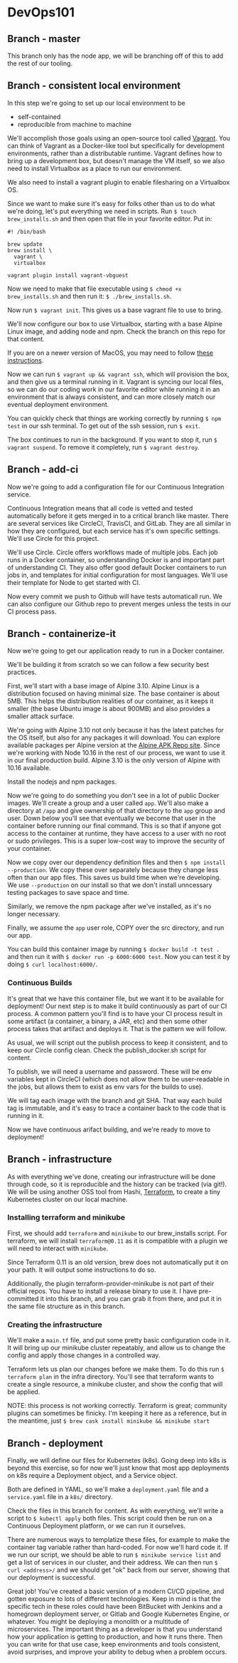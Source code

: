 # DevOps101

## Branch - master

This branch only has the node app, we will be branching off of this to add
the rest of our tooling.

## Branch - consistent local environment

In this step we're going to set up our local environment to be

* self-contained
* reproducible from machine to machine

We'll accomplish those goals using an open-source tool called [Vagrant](https://www.vagrantup.com/). You can think of Vagrant as a Docker-like tool but specifically
for development environments, rather than a distributable runtime. Vagrant defines how
to bring up a development box, but doesn't manage the VM itself, so we also need
to install Virtualbox as a place to run our environment.

We also need to install a vagrant plugin to enable filesharing on a Virtualbox OS.

Since we want to make sure it's easy for folks other than us to do what we're doing,
let's put everything we need in scripts. Run `$ touch brew_installs.sh` and then open
that file in your favorite editor. Put in:

``` shell
#! /bin/bash

brew update
brew install \
  vagrant \
  virtualbox

vagrant plugin install vagrant-vbguest
```

Now we need to make that file executable using `$ chmod +x brew_installs.sh` and then run it: `$ ./brew_installs.sh`.

Now run `$ vagrant init`. This gives us a base vagrant file to use to bring.

We'll now configure our box to use Virtualbox, starting with a base Alpine Linux image,
and adding node and npm. Check the branch on this repo for that content.

If you are on a newer version of MacOS, you may need to follow [these instructions](https://github.com/hashicorp/vagrant/issues/9567).

Now we can run `$ vagrant up && vagrant ssh`, which will provision the box, and then give us a terminal running in it. Vagrant is syncing our local files, so we can do our coding work in our favorite editor while running it in an environment that is always consistent, and can more closely match our eventual deployment environment.

You can quickly check that things are working correctly by running `$ npm test` in our ssh terminal. To get out of the ssh session, run `$ exit`.

The box continues to run in the background. If you want to stop it, run `$ vagrant suspend`. To remove it completely, run `$ vagrant destroy`.

## Branch - add-ci

Now we're going to add a configuration file for our Continuous Integration service.

Continuous Integration means that all code is vetted and tested automatically before it gets merged in to a critical branch like master. There are several services like CircleCI, TravisCI, and GitLab. They are all similar in how they are configured, but each
service has it's own specific settings. We'll use Circle for this
project.

We'll use Circle. Circle offers workflows made of multiple jobs.
Each job runs in a Docker container, so understanding Docker
is and important part of understanding CI. They also offer good
default Docker containers to run jobs in, and templates for
initial configuration for most languages. We'll use their template
for Node to get started with CI.

Now every commit we push to Github will have tests automaticall run.
We can also configure our Github repo to prevent merges unless
the tests in our CI process pass.

## Branch - containerize-it

Now we're going to get our application ready to run in a Docker container.

We'll be building it from scratch so we can follow a few security best practices.

First, we'll start with a base image of Alpine 3.10. Alpine Linux is a distribution
focused on having minimal size. The base container is about 5MB. This helps the
distribution realities of our container, as it keeps it smaller (the base Ubuntu image
is about 900MB) and also provides a smaller attack surface.

We're going with Alpine 3.10 not only because it has the latest patches for the OS itself,
but also for any packages it will download. You can explore available packages per Alpine
version at the [Alpine APK Repo site](https://pkgs.alpinelinux.org/packages). Since we're
working with Node 10.16 in the rest of our process, we want to use it in our final production
build. Alpine 3.10 is the only version of Alpine with 10.16 available.

Install the nodejs and npm packages.

Now we're going to do something you don't see in a lot of public Docker images.
We'll create a group and a user called `app`. We'll also make a directory at `/app`
and give ownership of that directory to the `app` group and user. Down below
you'll see that eventually we become that user in the container before running
our final command. This is so that if anyone got access to the container at runtime, they
have access to a user with no root or sudo privileges. This is a super low-cost way
to improve the security of your container.

Now we copy over our dependency definition files and then `$ npm install --production`.
We copy these over separately because they change less often than our app files. This
saves us build time when we're developing. We use `--production` on our install
so that we don't install unncessary testing packages to save space and time.

Similarly, we remove the npm package after we've installed, as it's no longer necessary.

Finally, we assume the `app` user role, COPY over the src directory, and run our app.

You can build this container image by running `$ docker build -t test .` and then run it
with `$ docker run -p 6000:6000 test`. Now you can test it by doing `$ curl localhost:6000/`.

### Continuous Builds

It's great that we have this container file, but we want it to be available for deployment!
Our next step is to make it build continuously as part of our CI process. A common pattern
you'll find is to have your CI process result in some artifact (a container, a binary, a JAR, etc)
and then some other process takes that artifact and deploys it. That is the pattern we will follow.

As usual, we will script out the publish process to keep it consistent, and to keep our Circle config clean.
Check the publish_docker.sh script for content.

To publish, we will need a username and password. These will be env variables kept in CircleCI (which does
not allow them to be user-readable in the jobs, but allows them to exist as env vars for the builds to use).

We will tag each image with the branch and git SHA. That way each build tag is immutable, and it's easy to
trace a container back to the code that is running in it.

Now we have continuous arifact building, and we're ready to move to deployment!

## Branch - infrastructure

As with everything we've done, creating our infrastructure will be done through code, so it is
reproducible and the history can be tracked (via git!). We will be using another OSS tool from Hashi,
[Terraform](https://www.terraform.io/), to create a tiny Kubernetes cluster on our local machine.

### Installing terraform and minikube

First, we should add `terraform` and `minikube` to our brew_installs script. For terraform, we will install
`terraform@0.11` as it is compatible with a plugin we will need to interact with `minikube`.

Since Terraform 0.11 is an old version, brew does not automatically put it on your path. It will output some instructions to do so.

Additionally, the plugin terraform-provider-minikube is not part of their official repos. You have to install
a release binary to use it. I have pre-committed it into this branch, and you can grab it from there, and
put it in the same file structure as in this branch.

### Creating the infrastructure

We'll make a `main.tf` file, and put some pretty basic configuration code in it. It will bring up our
minikube cluster repeatably, and allow us to change the config and apply those changes in a controlled way.

Terraform lets us plan our changes before we make them. To do this run `$ terraform plan` in the infra directory. You'll see that terraform wants to create a single resource, a minikube cluster, and show the config that will be applied.

NOTE: this process is not working correctly. Terraform is great; community plugins can sometimes be finicky.
I'm keeping it here as a reference, but in the meantime, just
`$ brew cask install minikube && minikube start`

## Branch - deployment

Finally, we will define our files for Kubernetes (k8s). Going deep into k8s is beyond this exercise,
so for now we'll just know that most app deployments on k8s require a Deployment object, and a Service object.

Both are defined in YAML, so we'll make a `deployment.yaml` file and a `service.yaml` file in a `k8s/` directory.

Check the files in this branch for content. As with everything, we'll write a script to `$ kubectl apply`
both files. This script could then be run on a Continuous Deployment platform, or we can run it ourselves.

There are numerous ways to templatize these files, for example to make the container tag variable rather than
hard-coded. For now we'll hard code it. If we run our script, we should be able to run `$ minikube service list`
and get a list of services in our cluster, and their address. We can then run `$ curl <address>/` and we should
get "ok" back from our server, showing that our deployment is successful.

Great job! You've created a basic version of a modern CI/CD pipeline, and gotten exposure to lots of
different technologies. Keep in mind is that the specific tech in these roles
could have been BitBucket with Jenkins and a homegrown deployment server, or Gitlab and Google Kubernetes Engine, or whatever. You might be deploying a monolith or a multitude of microservices. The important thing
as a developer is that you understand how your application is getting to production, and how it runs there.
Then you can write for that use case, keep environments and tools consistent, avoid surprises, and improve
your ability to debug when a problem occurs.
